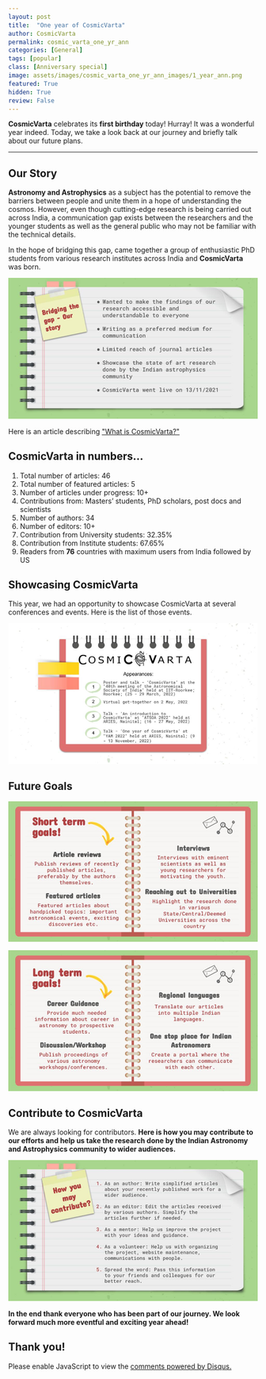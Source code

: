 ```yaml
---
layout: post
title:  "One year of CosmicVarta"
author: CosmicVarta
permalink: cosmic_varta_one_yr_ann
categories: [General]
tags: [popular]
class: [Anniversary special]
image: assets/images/cosmic_varta_one_yr_ann_images/1_year_ann.png
featured: True
hidden: True
review: False
---
```

>
**CosmicVarta** celebrates its **first birthday** today! Hurray!
It was a wonderful year indeed.
Today, we take a look back at our journey and briefly talk about our future plans.
>
---

## Our Story

**Astronomy and Astrophysics** as a subject has the potential to remove the barriers between people and unite them in a hope of understanding the cosmos. However, even though cutting-edge research is being carried out across India, a communication gap exists between the researchers and the younger students as well as the general public who may not be familiar with the technical details.

In the hope of bridging this gap, came together a group of enthusiastic PhD students from various research institutes across India and **CosmicVarta** was born.

<p align="center">
  <img src="../assets/images/cosmic_varta_one_yr_ann_images/our_story.jpg">
</p>

<p align = "center">
</p>

Here is an article describing <a href="https://cosmicvarta.in/welcome-to-cosmicvarta-team/" target="_blank">"What is CosmicVarta?"</a>

## CosmicVarta in numbers...

1. Total number of articles: 46 
2. Total number of featured articles: 5
3. Number of articles under progress: 10+
4. Contributions from: Masters’ students, PhD scholars, post docs and scientists
5. Number of authors: 34 
6. Number of editors: 10+
7. Contribution from University students: 32.35%
8. Contribution from Institute students: 67.65%
9. Readers from **76** countries with maximum users from India followed by US

## Showcasing CosmicVarta

This year, we had an opportunity to showcase CosmicVarta at several conferences and events. Here is the list of those events.

<p align="center">
  <img src="../assets/images/cosmic_varta_one_yr_ann_images/cv_appearances.jpg">
</p>

<p align = "center">
</p>

## Future Goals

<p align="center">
  <img src="../assets/images/cosmic_varta_one_yr_ann_images/goals_short.jpg">
</p>

<p align = "center">
</p>

<p align="center">
  <img src="../assets/images/cosmic_varta_one_yr_ann_images/goals_long.jpg">
</p>

<p align = "center">
</p>

## Contribute to CosmicVarta

We are always looking for contributors.
**Here is how you may contribute to our efforts and help us take the research done by the Indian Astronomy and Astrophysics community to wider audiences.**

<p align="center">
  <img src="../assets/images/cosmic_varta_one_yr_ann_images/contribute.jpg">
</p>

<p align = "center">
</p>

**In the end thank everyone who has been part of our journey. We look forward much more eventful and exciting year ahead!**

## Thank you!

<div id="disqus_thread"></div>
<script>
    /**
    *  RECOMMENDED CONFIGURATION VARIABLES: EDIT AND UNCOMMENT THE SECTION BELOW TO INSERT DYNAMIC VALUES FROM YOUR PLATFORM OR CMS.
    *  LEARN WHY DEFINING THESE VARIABLES IS IMPORTANT: https://disqus.com/admin/universalcode/#configuration-variables    */
    /*
    var disqus_config = function () {
    this.page.url = PAGE_URL;  // Replace PAGE_URL with your page's canonical URL variable
    this.page.identifier = PAGE_IDENTIFIER; // Replace PAGE_IDENTIFIER with your page's unique identifier variable
    };
    */
    (function() { // DON'T EDIT BELOW THIS LINE
    var d = document, s = d.createElement('script');
    s.src = 'https://cosmicvarta-in.disqus.com/embed.js';
    s.setAttribute('data-timestamp', +new Date());
    (d.head || d.body).appendChild(s);
    })();
</script>
<noscript>Please enable JavaScript to view the <a href="https://disqus.com/?ref_noscript">comments powered by Disqus.</a></noscript>

